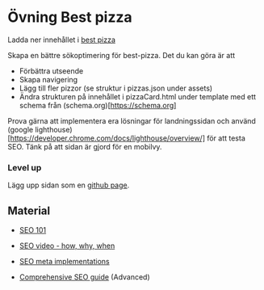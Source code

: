 # Övning Best pizza
Ladda ner innehållet i [best pizza](https://github.com/fe22-kyh/seo-28e-september/tree/main/exercises/assets/best-pizza)

Skapa en bättre sökoptimering för best-pizza. Det du kan göra är att
- Förbättra utseende
- Skapa navigering
- Lägg till fler pizzor (se struktur i pizzas.json under assets)
- Ändra strukturen på innehållet i pizzaCard.html under template med ett schema från (schema.org)[https://schema.org]


Prova gärna att implementera era lösningar för landningssidan och använd (google lighthouse)[https://developer.chrome.com/docs/lighthouse/overview/] för att testa SEO. Tänk på att sidan är gjord för en mobilvy.

### Level up
Lägg upp sidan som en [github page](https://pages.github.com/).

## Material
- [SEO 101](https://moz.com/beginners-guide-to-seo)
- [SEO video - how, why, when](https://www.youtube.com/watch?v=-B58GgsehKQ)
- [SEO meta implementations](https://www.youtube.com/watch?v=JSm4aQl4w_U)

- [Comprehensive SEO guide](https://www.youtube.com/watch?v=imsyg1wRa_Y) (Advanced)
